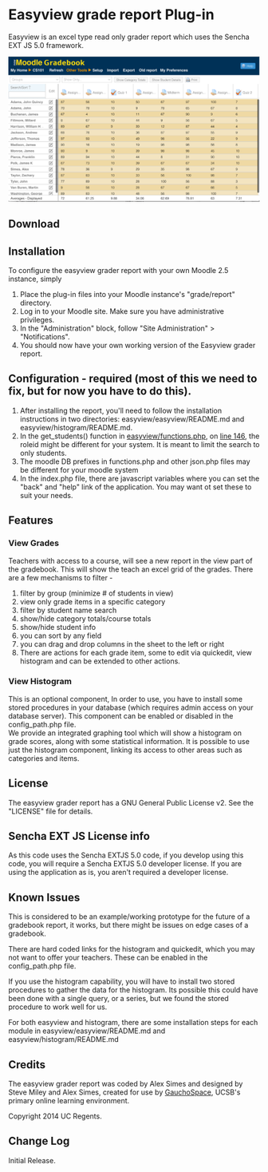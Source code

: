 # Easyview grade report Plug-in

Easyview is an excel type read only grader report
which uses the Sencha EXT JS 5.0 framework. 

![screenshot](easyview/resources/screenshot.png)

## Download


## Installation

To configure the easyview grader report with your own Moodle 2.5 instance, simply

1.  Place the plug-in files into your Moodle instance's "grade/report"
    directory.
2.  Log in to your Moodle site. Make sure you have administrative privileges.
3.  In the "Administration" block, follow "Site Administration" > "Notifications".
4.  You should now have your own working version of the Easyview grader report.

## Configuration - required  (most of this we need to fix, but for now you have to do this).

1. After installing the report,  you'll need to follow
the installation instructions in two directories: 
easyview/easyview/README.md and easyview/histogram/README.md.
2. In the get_students() function in [easyview/functions.php](easyview/functions.php), on [line 146](easyview/functions.php#L146), the
roleid might be different for your system. It is meant to limit the search to
only students.
3. The moodle DB prefixes in functions.php and other json.php files may be different for your moodle system 
4. In the index.php file, there are javascript variables where you can
set the "back" and "help" link of the application. You may want ot set these
to suit your needs.

## Features

### View Grades

Teachers with access to a course, will see a new report in the view part of the gradebook.
This will show the teach an excel grid of the grades.  There are a few mechanisms to filter -

1. filter by group (minimize # of students in view)
2. view only grade items in a specific category
3. filter by student name search
4. show/hide category totals/course totals
5. show/hide student info
6. you can sort by any field
7. you can drag and drop columns in the sheet to the left or right
8. There are actions for each grade item, some to edit via quickedit, view histogram and can be extended to other actions.

### View Histogram

This is an optional component, In order to use, you have to install some stored procedures
in your database  (which requires admin access on your database server).   This component
can be enabled or disabled in the config_path.php file.   
We provide an integrated graphing tool which will show a histogram on grade scores, along with
some statistical information.  It is possible to use just the histogram component, linking its
access to other areas such as categories and items.

## License

The easyview grader report has a GNU General Public License v2.
See the "LICENSE" file for details.

## Sencha EXT JS License info
As this code uses the Sencha EXTJS
5.0 code, if you develop using this code, you will require a Sencha EXTJS
5.0 developer license.  If you are using the application as is, you aren't
required a developer license.


## Known Issues

This is considered to be an example/working prototype for the future of a gradebook report, it works,
but there might be issues on edge cases of a gradebook. 

There are hard coded links for the histogram and quickedit, which you may not 
want to offer your teachers.   These can be enabled in the config_path.php file.

If you use the histogram capability, you will have to install two stored procedures
to gather the data for the histogram.  Its possible this could have been done
with a single query, or a series, but we found the stored procedure to work well for us.

For both easyview and histogram, there are some installation steps for each module in 
easyview/easyview/README.md and easyview/histogram/README.md

## Credits

The easyview grader report was coded by Alex Simes and designed by Steve Miley and Alex Simes,
created for use by [GauchoSpace](https://gauchospace.ucsb.edu/), UCSB's primary online learning environment.

Copyright 2014 UC Regents.

## Change Log

Initial Release.

